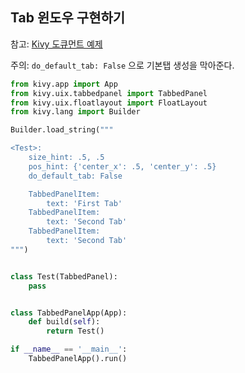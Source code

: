 ## Tab 윈도우 구현하기

참고: [Kivy 도큐먼트 예제](http://kivy.org/docs/api-kivy.uix.tabbedpanel.html)


주의: `do_default_tab: False` 으로 기본탭 생성을 막아준다.

```python
from kivy.app import App
from kivy.uix.tabbedpanel import TabbedPanel
from kivy.uix.floatlayout import FloatLayout
from kivy.lang import Builder

Builder.load_string("""

<Test>:
    size_hint: .5, .5
    pos_hint: {'center_x': .5, 'center_y': .5}
    do_default_tab: False

    TabbedPanelItem:
        text: 'First Tab'
    TabbedPanelItem:
        text: 'Second Tab'
    TabbedPanelItem:
        text: 'Second Tab'
""")


class Test(TabbedPanel):
    pass


class TabbedPanelApp(App):
    def build(self):
        return Test()

if __name__ == '__main__':
    TabbedPanelApp().run()
```

